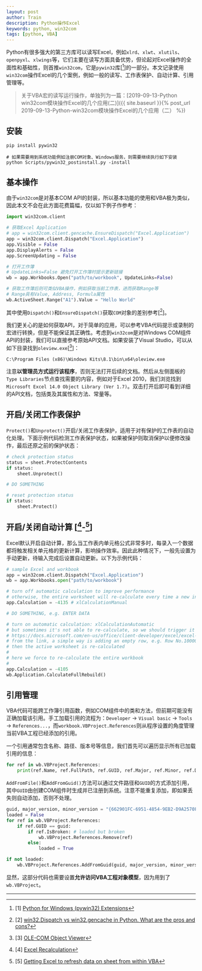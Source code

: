 ```yaml
---
layout: post
author: Train
description: Python操作Excel
keywords: python, win32com
tags: [python, VBA]
---
```


Python有很多强大的第三方库可以读写Excel，例如`xlrd`、`xlwt`、`xlutils`、`openpyxl`、`xlwings`等，它们主要在读写方面具备优势，但论起对Excel操作的全面性和基础性，则首推`win32com`，它是`pywin32`库[[^1]]的一部分。本文记录使用`win32com`操作Excel的几个案例，例如一般的读写、工作表保护、自动计算、引用管理等。

> 关于VBA宏的读写运行操作，单独列为一篇：[2019-09-13-Python win32com模块操作Excel的几个应用(二)]({{ site.baseurl }}{% post_url 2019-09-13-Python-win32com模块操作Excel的几个应用（二） %})


## 安装

```
pip install pywin32

# 如果需要用到系统功能例如注册COM对象、Windows服务，则需要继续执行如下安装
python Scripts/pywin32_postinstall.py -install
```

## 基本操作

由于`win32com`是对基本COM API的封装，所以基本功能的使用和VBA极为类似，因此本文不会在此方面花费篇幅，仅以如下例子作参考：

```python
import win32com.client

# 获取Excel Application
# app = win32com.client.gencache.EnsureDispatch("Excel.Application")
app = win32com.client.Dispatch("Excel.Application")
app.Visible = False
app.DisplayAlerts = False
app.ScreenUpdating = False

# 打开工作簿
# UpdateLinks=False 避免打开工作簿时提示更新链接
wb = app.Workbooks.Open("path/to/workbook", UpdateLinks=False)

# 获取工作簿后则可类似VBA操作，例如获取当前工作表，进而获取Range等
# Range具有Value, Address, Formula属性
wb.ActiveSheet.Range("A1").Value = "Hello World"

```

其中使用`Dispatch()`和`EnsureDispatch()`获取`COM`对象的差别参考[[^2]]。

我们更关心的是如何获取API，对于简单的应用，可以参考VBA代码提示或录制的宏进行转换，但是不能保证其正确性。考虑到`win32com`是对Windows COM组件API的封装，我们可以直接参考原始API文档。如果安装了Visual Studio，可以从如下目录找到`oleview.exe`[[^3]]：

```
C:\Program Files (x86)\Windows Kits\8.1\bin\x64\oleview.exe
```

注意**以管理员方式运行该程序**，否则无法打开后续的文档。然后从左侧面板的`Type Libraries`节点查找需要的内容，例如对于Excel 2010，我们浏览找到`Microsoft Excel 14.0 Object Library (Ver 1.7)`。双击打开后即可看到详细的API文档，包括类及其属性和方法、常量等。


## 开启/关闭工作表保护

`Protect()`和`Unprotect()`开启/关闭工作表保护，适用于对有保护的工作表的自动化处理。下面示例代码检测工作表保护状态，如果被保护则取消保护以便修改操作，最后还原之前的保护状态：

```python
# check protection status
status = sheet.ProtectContents
if status:
    sheet.Unprotect()

# DO SOMETHING

# reset protection status
if status:
    sheet.Protect()
```

## 开启/关闭自动计算 [[^4]-[^5]]

Excel默认开启自动计算，那么当工作表内单元格公式非常多时，每录入一个数据都将触发相关单元格的更新计算，影响操作效率。因此此种情况下，一般先设置为手动更新，待输入完成后设置自动更新。以下为示例代码：

```python
# sample Excel and workbook
app = win32com.client.Dispatch("Excel.Application")
wb = app.Workbooks.open("path/to/workbook")

# turn off automatic calculation to improve performance
# otherwise, the entire worksheet will re-calculate every time a new input is entered
app.Calculation = -4135 # xlCalculationManual

# DO SOMETHING, e.g. ENTER DATA

# turn on automatic calculation: xlCalculationAutomatic
# but sometimes it's not able to re-calculate, so we should trigger it explicitly:
# https://docs.microsoft.com/en-us/office/client-developer/excel/excel-recalculation
# from the link, a simple way is adding an empty row, e.g. Row No.1000000,
# then the active worksheet is re-calculated
# 
# here we force to re-calculate the entire workbook
# 
app.Calculation = -4105
wb.Application.CalculateFullRebuild()
```

## 引用管理

VBA代码可能跨工作簿引用函数，例如COM组件中的类和方法，但前期可能没有正确加载该引用。手工加载引用的流程为：`Developer` -> `Visual basic` -> `Tools` -> `References...`，而`workbook.VBProject.References`则从程序设置的角度管理当前VBA工程已经添加的引用。

一个引用通常包含名称、路径、版本号等信息，我们首先可以遍历显示所有已加载引用的信息：

```python
for ref in wb.VBProject.References:
    print(ref.Name, ref.FullPath, ref.GUID, ref.Major, ref.Minor, ref.Description)
```

`AddFromFile()`和`AddFromGuid()`方法可以通过文件路径和`GUID`的方式添加引用，其中`GUID`由创建COM组件时生成并已注册到系统。注意不能重复添加，即如果丢失则自动添加，否则不处理。

```python
guid, major_version, minor_version = "{662901FC-6951-4854-9EB2-D9A2570F2B2E}", 1, 0
loaded = False
for ref in wb.VBProject.References:
    if ref.GUID == guid:
        if ref.IsBroken: # loaded but broken
            wb.VBProject.References.Remove(ref)
        else:
            loaded = True

if not loaded:
    wb.VBProject.References.AddFromGuid(guid, major_version, minor_version)
```

显然，这部分代码也需要设置**允许访问VBA工程对象模型**，因为用到了`wb.VBProject`。

---

[^1]: [1] [Python for Windows (pywin32) Extensions](https://github.com/mhammond/pywin32)
[^2]: [2] [win32.Dispatch vs win32.gencache in Python. What are the pros and cons?](https://stackoverflow.com/questions/50127959/win32-dispatch-vs-win32-gencache-in-python-what-are-the-pros-and-cons)
[^3]: [3] [OLE-COM Object Viewer](https://docs.microsoft.com/zh-cn/windows/desktop/com/ole-com-object-viewer)
[^4]: [4] [Excel Recalculation](https://docs.microsoft.com/en-us/office/client-developer/excel/excel-recalculation)
[^5]: [5] [Getting Excel to refresh data on sheet from within VBA](https://stackoverflow.com/questions/154434/getting-excel-to-refresh-data-on-sheet-from-within-vba)
